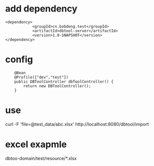 # add dependency
```
<dependency>
            <groupId>cn.bobdeng.test</groupId>
            <artifactId>dbtool-server</artifactId>
            <version>1.0-SNAPSHOT</version>
</dependency>
```
        
# config
```
    @Bean
    @Profile({"dev","test"})
    public DBToolController dbToolController() {
        return new DBToolController();
    }
```
# use
curl -F 'file=@test_data/abc.xlsx' http://localhost:8080/dbtool/import

# excel exapmle

dbtoo-domain/test/resource/*.xlsx
